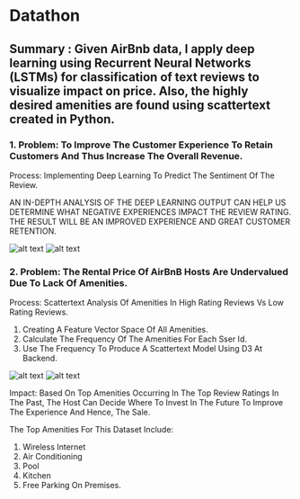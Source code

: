 # Datathon

## Summary : Given AirBnb data, I apply deep learning using Recurrent Neural Networks (LSTMs) for classification of text reviews to visualize impact on price. Also, the highly desired amenities are found using scattertext created in Python.

### 1. Problem: To Improve The Customer Experience To Retain Customers And Thus Increase The Overall Revenue.
Process: Implementing Deep Learning To Predict The Sentiment Of The Review.

AN IN-DEPTH ANALYSIS OF THE DEEP LEARNING OUTPUT CAN HELP US DETERMINE WHAT NEGATIVE EXPERIENCES IMPACT THE REVIEW RATING.
THE RESULT WILL BE AN IMPROVED EXPERIENCE AND GREAT CUSTOMER RETENTION.

![alt text](https://github.com/shettyprithvi/Datathon/blob/master/process.PNG)
![alt text](https://github.com/shettyprithvi/Datathon/blob/master/scattertext2.PNG)


### 2. Problem: The Rental Price Of AirBnB Hosts Are Undervalued Due To Lack Of Amenities.

Process: Scattertext Analysis Of Amenities In High Rating Reviews Vs Low Rating Reviews. 
1. Creating A Feature Vector Space Of All Amenities. 
2. Calculate The Frequency Of The Amenities For Each Sser Id. 
3. Use The Frequency To Produce A Scattertext Model Using D3 At Backend.

![alt text](https://github.com/shettyprithvi/Datathon/blob/master/scattertext.PNG)
![alt text](https://github.com/shettyprithvi/Datathon/blob/master/freq.PNG)


Impact: Based On Top Amenities Occurring In The Top Review Ratings In The Past, The Host Can Decide Where To Invest In The Future To Improve The Experience And Hence, The Sale.

The Top Amenities For This Dataset Include: 

1. Wireless Internet
2. Air Conditioning 
3. Pool 
4. Kitchen 
5. Free Parking On Premises. 





